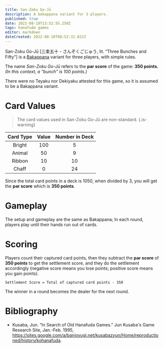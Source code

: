 ```yaml
---
title: San-Zoku Go-Jū
description: A bakappana variant for 3 players.
published: true
date: 2022-08-10T13:52:55.250Z
tags: hanafuda games
editor: markdown
dateCreated: 2022-08-10T08:52:32.022Z
---
```


San-Zoku Go-Jū [三束五十 - さんぞくごじゅう, lit. “Three Bunches and Fifty”] is a [Bakappana](/en/hanafuda/games/bakappana) variant for three players, with simple rules. 

The name *San-Zoku Go-Jū* refers to the **par score** of the game: **350 points.** *(In this context, a "bunch" is 100 points.)*

There were no Teyaku nor Dekiyaku attested for this game, so it is assumed to be a Bakappana variant.

# Card Values
> The card values used in San-Zoku Go-Jū are non-standard.
{.is-warning}

|Card Type|Value|Number in Deck|
|:---:|:---:|:---:|
|Bright|100|5|
|Animal|50|9|
|Ribbon|10|10|
|Chaff|0|24|

Since the total card points in a deck is 1050, when divided by 3, you will get the **par score** which is **350 points**.

# Gameplay
The setup and gameplay are the same as Bakappana; In each round, players play until their hands run out of cards.


# Scoring
Players count their captured card points, then they subtract the **par score** of **350 points** to get the settlement score, and they do the settlement accordingly (negative score means you lose points; positive score means you gain points).

`Settlement Score = Total of captured card points - 350`

The winner in a round becomes the dealer for the next round.

# Bibliography
- Kusaba, Jun. “In Search of Old Hanafuda Games.” Jun Kusaba's Game Research Site, Jan.-Feb. 1995, https://sites.google.com/a/banjoyugi.net/kusabazyun/Home/reproductioned/history/kohanafuda.
